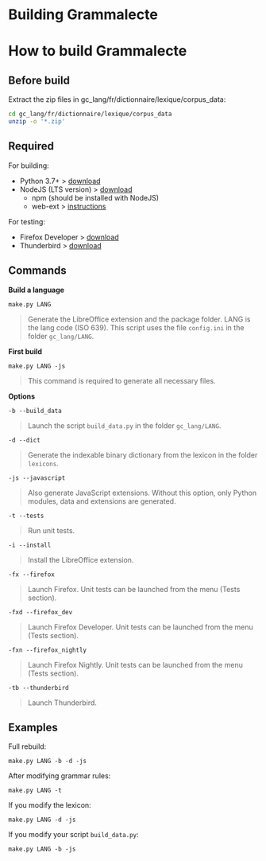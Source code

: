 # Building Grammalecte

# How to build Grammalecte

## Before build ##

Extract the zip files in gc_lang/fr/dictionnaire/lexique/corpus_data:
```bash
cd gc_lang/fr/dictionnaire/lexique/corpus_data
unzip -o '*.zip'
```

## Required ##

For building:

* Python 3.7+ > [download](https://www.python.org/)
* NodeJS (LTS version) > [download](https://nodejs.org/)
  * npm (should be installed with NodeJS)
  * web-ext > [instructions](https://extensionworkshop.com/documentation/develop/getting-started-with-web-ext/)

For testing:

* Firefox Developer > [download](https://www.mozilla.org/en-US/firefox/developer/)
* Thunderbird > [download](https://www.thunderbird.net/)


## Commands ##

**Build a language**

    make.py LANG

> Generate the LibreOffice extension and the package folder.
> LANG is the lang code (ISO 639).
> This script uses the file `config.ini` in the folder `gc_lang/LANG`.

**First build**

    make.py LANG -js

> This command is required to generate all necessary files.

**Options**

`-b --build_data`

> Launch the script `build_data.py` in the folder `gc_lang/LANG`.

`-d --dict`

> Generate the indexable binary dictionary from the lexicon in the folder `lexicons`.

`-js --javascript`

> Also generate JavaScript extensions.
> Without this option, only Python modules, data and extensions are generated.

`-t --tests`

> Run unit tests.

`-i --install`

> Install the LibreOffice extension.

`-fx --firefox`

> Launch Firefox.
> Unit tests can be launched from the menu (Tests section).

`-fxd --firefox_dev`

> Launch Firefox Developer.
> Unit tests can be launched from the menu (Tests section).

`-fxn --firefox_nightly`

> Launch Firefox Nightly.
> Unit tests can be launched from the menu (Tests section).

`-tb --thunderbird`

> Launch Thunderbird.


## Examples ##

Full rebuild:

    make.py LANG -b -d -js

After modifying grammar rules:

    make.py LANG -t

If you modify the lexicon:

    make.py LANG -d -js

If you modify your script `build_data.py`:

    make.py LANG -b -js
